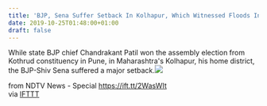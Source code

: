 ```yaml
---
title: 'BJP, Sena Suffer Setback In Kolhapur, Which Witnessed Floods In August'
date: 2019-10-25T01:48:00+01:00
draft: false
---
```


While state BJP chief Chandrakant Patil won the assembly election from Kothrud constituency in Pune, in Maharashtra's Kolhapur, his home district, the BJP-Shiv Sena suffered a major setback.![](http://feeds.feedburner.com/~r/NDTV-LatestNews/~4/pK2r23RTol0)  
  
from NDTV News - Special https://ift.tt/2WasWIt  
via [IFTTT](https://ifttt.com/?ref=da&site=blogger)